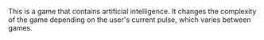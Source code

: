 This is a game that contains artificial intelligence. It changes the complexity of the game depending on the user's current pulse, which varies between games.
